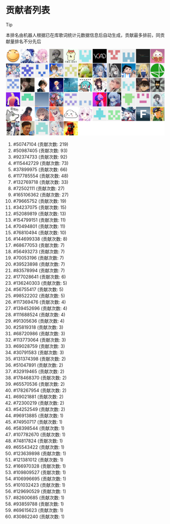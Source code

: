 # 贡献者列表

> [!TIP]
> 本排名由机器人根据已在库歌词统计元数据信息后自动生成，贡献最多排前，同贡献量排名不分先后

![贡献者头像画廊](./CONTRIBUTORS.svg)

1. #50747104 (贡献次数: 219)
2. #50987405 (贡献次数: 93)
3. #92374733 (贡献次数: 92)
4. #115442729 (贡献次数: 73)
5. #37899975 (贡献次数: 66)
6. #117785554 (贡献次数: 48)
7. #132769718 (贡献次数: 33)
8. #72502111 (贡献次数: 27)
9. #165106362 (贡献次数: 27)
10. #79665752 (贡献次数: 19)
11. #34237075 (贡献次数: 15)
12. #52089819 (贡献次数: 13)
13. #154799151 (贡献次数: 11)
14. #70494801 (贡献次数: 11)
15. #76810494 (贡献次数: 10)
16. #144699338 (贡献次数: 8)
17. #68677053 (贡献次数: 7)
18. #56493273 (贡献次数: 7)
19. #70053196 (贡献次数: 7)
20. #39523898 (贡献次数: 7)
21. #83578994 (贡献次数: 7)
22. #177028641 (贡献次数: 6)
23. #136240303 (贡献次数: 5)
24. #56755417 (贡献次数: 5)
25. #98522202 (贡献次数: 5)
26. #117369476 (贡献次数: 4)
27. #139452696 (贡献次数: 4)
28. #111688524 (贡献次数: 4)
29. #91305636 (贡献次数: 4)
30. #25819318 (贡献次数: 3)
31. #68720986 (贡献次数: 3)
32. #113773064 (贡献次数: 3)
33. #69028759 (贡献次数: 3)
34. #30791583 (贡献次数: 3)
35. #131374398 (贡献次数: 2)
36. #51047891 (贡献次数: 2)
37. #32919465 (贡献次数: 2)
38. #178468370 (贡献次数: 2)
39. #65570536 (贡献次数: 2)
40. #178267954 (贡献次数: 2)
41. #69021881 (贡献次数: 2)
42. #72300219 (贡献次数: 2)
43. #54252549 (贡献次数: 2)
44. #96913885 (贡献次数: 1)
45. #74950717 (贡献次数: 1)
46. #58398544 (贡献次数: 1)
47. #107782670 (贡献次数: 1)
48. #74817824 (贡献次数: 1)
49. #65543422 (贡献次数: 1)
50. #123639898 (贡献次数: 1)
51. #121381012 (贡献次数: 1)
52. #166970328 (贡献次数: 1)
53. #109809527 (贡献次数: 1)
54. #106996695 (贡献次数: 1)
55. #101032423 (贡献次数: 1)
56. #129690529 (贡献次数: 1)
57. #82600685 (贡献次数: 1)
58. #93859788 (贡献次数: 1)
59. #69615623 (贡献次数: 1)
60. #30862240 (贡献次数: 1)
